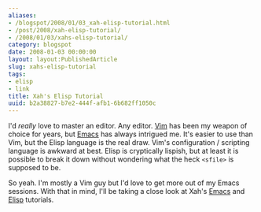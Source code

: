 ```yaml
---
aliases:
- /blogspot/2008/01/03_xah-elisp-tutorial.html
- /post/2008/xah-elisp-tutorial/
- /2008/01/03/xahs-elisp-tutorial/
category: blogspot
date: 2008-01-03 00:00:00
layout: layout:PublishedArticle
slug: xahs-elisp-tutorial
tags:
- elisp
- link
title: Xah's Elisp Tutorial
uuid: b2a38827-b7e2-444f-afb1-6b682ff1050c
---
```


I'd *really* love to master an editor. Any editor. [Vim](/tags/vim) has been my weapon
of choice for years, but [Emacs](/tags/emacs) has always intrigued me.
It's easier to use than Vim, but the Elisp language is the real draw. Vim's configuration /
scripting language is awkward at best. Elisp is cryptically lispish, but at least it is
possible to break it down without wondering what the heck `<sfile>` is supposed to be.

So yeah. I'm mostly a Vim guy but I'd love to get more out of my Emacs sessions. With that in
mind, I'll be taking a close look at Xah's [Emacs](http://xahlee.org/emacs/emacs.html) and
[Elisp](http://xahlee.org/emacs/elisp.html) tutorials.